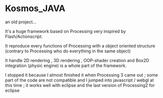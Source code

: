 # Kosmos_JAVA

an old project... 

It's a huge framework based on Processing very inspired by Flash/Actionscript.

It reproduce every functions of Processing with a object oriented structure (contrary to Processing who do everything in the same object)

It handle 2D rendering , 3D rendering , OOP-shader creation and Box2D integration (physic engine) is a whole part of the framework.

I stopped it because I almost finished it when Processing 3 came out ; some part of the code are not compatible and I jumped into javascript / webgl at this time ; it works well with eclipse and the last version of Processing2 for eclipse 
